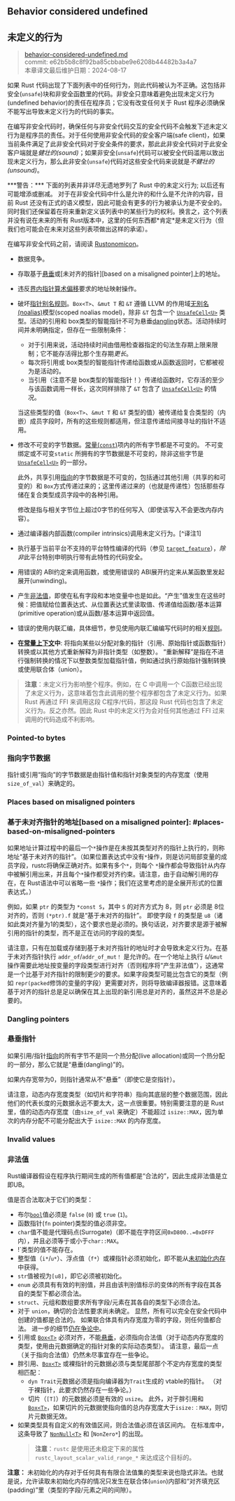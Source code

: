 ## Behavior considered undefined
## 未定义的行为

>[behavior-considered-undefined.md](https://github.com/rust-lang/reference/blob/master/src/behavior-considered-undefined.md)\
>commit: e62b5b8c8f92ba85cbbabe9e6208b44482b3a4a7 \
>本章译文最后维护日期：2024-08-17

如果 Rust 代码出现了下面列表中的任何行为，则此代码被认为不正确。这包括非安全(`unsafe`)块和非安全函数里的代码。非安全只意味着避免出现未定义行为(undefined behavior)的责任在程序员；它没有改变任何关于 Rust 程序必须确保不能写出导致未定义行为的代码的事实。

在编写非安全代码时，确保任何与非安全代码交互的安全代码不会触发下述未定义行为是程序员的责任。对于任何使用非安全代码的安全客户端(safe client)，如果当前条件满足了此非安全代码对于安全条件的要求，那此此非安全代码对于此安全客户端就是*健壮的(sound)*；如果非安全(`unsafe`)代码可以被安全代码滥用以致出现未定义行为，那么此非安全(`unsafe`)代码对这些安全代码来说就是*不健壮的(unsound)*。

<div class="warning">
***警告：*** 下面的列表并非详尽无遗地罗列了 Rust 中的未定义行为; 以后还有可能增添或删减。
对于在非安全代码中什么是允许的和什么是不允许的内容，目前 Rust 还没有正式的语义模型，因此可能会有更多的行为被承认为是不安全的。同时我们还保留着在将来重新定义该列表中的某些行为的权利。换言之，这个列表并没有说在未来的所有 Rust版本中，这里的任何东西都*肯定*是未定义行为（但我们也可能会在未来对这些列表项做出这样的承诺）。

在编写非安全代码之前，请阅读 [Rustonomicon]。
</div>

* 数据竞争。
* 存取基于[悬垂][dangling]或[未对齐的指针][based on a misaligned pointer]上的地址。
* 违反[界内指针算术偏移][offset]要求的地址映射操作。  
* 破坏[指针别名规则][pointer aliasing rules]。`Box<T>`、`&mut T` 和 `&T` 遵循 LLVM 的作用域[无别名(noalias)][noalias]模型(scoped noalias model)，除非 `&T` 包含一个 [`UnsafeCell<U>`] 类型。活动的引用和 box类型的智能指针不可为悬垂[dangling]状态。活动持续时间并未明确指定，但存在一些限制条件：
  * 对于引用来说，活动持续时间由借用检查器指定的句法生存期上限来限制；它不能存活得比那个生存期*更长*。
  * 每次将引用或 box类型的智能指针传递给函数或从函数返回时，它都被视为是活动的。
  * 当引用（注意不是 box类型的智能指针！）传递给函数时，它存活的至少与该函数调用一样长，这次同样排除了 `&T` 包含了 [`UnsafeCell<U>`] 的情况。

  当这些类型的值（`Box<T>`、`&mut T` 和 `&T` 类型的值）被传递给复合类型的（内嵌）成员字段时，所有的这些规则都适用，但注意传递给间接寻址的指针不适用。
* 修改不可变的字节数据。[常量(`const`)][`const`]项内的所有字节都是不可变的。
  不可变绑定或不可变`static` 所拥有的字节数据是不可变的，除非这些字节是 [`UnsafeCell<U>`] 的一部分。
  
  此外，共享引用[指向][pointed to]的字节数据是不可变的，包括通过其他引用（共享的和可变的）和 `Box`方式传递过来的；这里传递过来的（也就是传递性）包括那些存储在复合类型成员字段中的各种引用。

  修改是指与相关字节位上超过0字节的任何写入（即使该写入不会更改内存内容）。
  
* 通过编译器内部函数(compiler intrinsics)调用未定义行为。[^译注1]
* 执行基于当前平台不支持的平台特性编译的代码（参见 [`target_feature`]），*除非*此平台特别申明执行带有此特性的代码安全。
* 用错误的 ABI约定来调用函数，或使用错误的 ABI展开约定来从某函数里发起展开(unwinding)。  
* 产生[非法值][invalid-values]，即使在私有字段和本地变量中也是如此。“产生”值发生在这些时候：把值赋给位置表达式、从位置表达式里读取值、传递值给函数/基本运算(primitive operation)或从函数/基本运算中返回值。
  
* 错误的使用内联汇编，具体细节，参见使用内联汇编编写代码时的相关[规则][rules]。
* **在[常量上下文](const_eval.md#const-context)中**: 将指向某些以分配对象的指针（引用、原始指针或函数指针）转换或以其他方式重新解释为非指针类型（如整数）。
“重新解释”是指在不进行强制转换的情况下以整数类型加载指针值，例如通过执行原始指针强制转换或使用联合体（union）。

> **注意**：未定义行为影响整个程序。例如，在 C 中调用一个 C函数已经出现了未定义行为，这意味着包含此调用的整个程序都包含了未定义行为。如果 Rust 再通过 FFI 来调用这段 C程序/代码，那这段 Rust 代码也包含了未定义行为。反之亦然。因此 Rust 中的未定义行为会对任何其他通过 FFI 过来调用的代码造成不利影响。

### Pointed-to bytes
### 指向字节数据

指针或引用“指向”的字节数据是由指针值和指针对象类型的内存宽度（使用`size_of_val`）来确定的。

### Places based on misaligned pointers
### 基于未对齐指针的地址[based on a misaligned pointer]: #places-based-on-misaligned-pointers

如果地址计算过程中的最后一个`*`操作是在未按其类型对齐的指针上执行的，则称地址“基于未对齐的指针”。（如果位置表达式中没有`*`操作，则是访问局部变量的成员字段，rustc将确保正确对齐。如果有多个`*`，则每个 `*`操作都会导致指针从内存中被解引用出来，并且每个`*`操作都受对齐约束。请注意，由于自动解引用的存在，在 Rust语法中可以省略一些 `*`操作；我们在这里考虑的是全展开形式的位置表达式。）

例如，如果 `ptr` 的类型为 `*const S`，其中 `S` 的对齐方式为 8，则 `ptr` 必须是 8位对齐的，否则 `(*ptr).f` 就是“基于未对齐的指针”。
即使字段 `f` 的类型是 `u8`（诸如此类对齐量为1的类型），这个要求也是必须的。换句话说，对齐要求是源于被解引用的指针的类型，而不是正在访问的字段的类型。

请注意，只有在加载或存储到基于未对齐指针的地址时才会导致未定义行为。在基于未对齐指针执行 `addr_of`/`addr_of_mut！` 是允许的。在一个地址上执行 `&`/`&mut`操作需要此地址按变量的字段类型进行对齐（否则程序将“产生非法值”），这通常是一个比基于对齐指针的限制更少的要求。如果字段类型可能比包含它的类型（例如 `repr(packed`修饰的变量的字段）更需要对齐，则将导致编译器报错。这意味着基于对齐的指针总是足以确保在其上出现的新引用总是对齐的，虽然这并不总是必要的。

### Dangling pointers
### 悬垂指针
[dangling]: #dangling-pointers

如果引用/指针[指向][points to]的所有字节不是同一个热分配(live allocation)或同一个热分配的一部分，那么它就是“悬垂(dangling)”的。

如果内存宽带为0，则指针通常从不“悬垂”（即使它是空指针）。

请注意，动态内存宽度类型（如切片和字符串）指向其底层的整个数据范围，因此他们的代表长度的元数据永远不要太大，这一点很重要。特别需要注意的是 Rust里，值的动态内存宽度（由`size_of_val` 来确定）不能超过 `isize::MAX`，因为单次的内存分配不可能分配出大于 `isize::MAX` 的内存宽度。

### Invalid values
### 非法值
[invalid-values]: #invalid-values

Rust编译器假设在程序执行期间生成的所有值都是“合法的”，因此生成非法值是立即UB。

值是否合法取决于它们的类型：
  * 布尔[`bool`]值必须是 `false` (`0`) 或 `true` (`1`)。
  * 函数指针(`fn` pointer)类型的值必须非空。
  * `char`值不能是代理码点(Surrogate)（即不能在字符区间`0xD800..=0xDFFF` 内），并且必须等于或小于`char::MAX`。
  * !`类型的值不能存在。
  * 整型值（`i*`/`u*`）、浮点值（`f*`）或裸指针必须初始化，即不能从[未初始化内存][undef]中获得。
  * `str`值被视为`[u8]`，即它必须被初始化。
  * `enum` 必须具有有效的判别值，并且由该判别值标示的变体的所有字段在其各自的类型下都必须合法。
  * `struct`、元组和数组要求所有字段/元素在其各自的类型下必须合法。
  * 对于 `union`，确切的合法性要求尚未确定。
    显然，所有可以完全在安全代码中创建的值都是合法的。
    如果联合体具有内存宽度为零的字段，则任何值都合法。
    进一步的细节[仍在争论中](https://github.com/rust-lang/unsafe-code-guidelines/issues/438)。
  * 引用或 [`Box<T>`] 必须对齐，不能[悬垂][dangling]，必须指向合法值（对于动态内存宽度的类型，使用由元数据确定的指针对象的实际动态类型）。
    请注意，最后一点（关于指向合法值）仍然未尽事宜存在一些争论。
  * 胖引用、[`Box<T>`] 或裸指针的元数据必须与类型尾部那个不定内存宽度的类型相匹配：
    * `dyn Trait`元数据必须是指向编译器为`Trait`生成的 vtable的指针。
      （对于裸指针，此要求仍然存在一些争论。）
    * 切片（`[T]`）的元数据必须是有效的 `usize`。
      此外，对于胖引用和 [`Box<T>`]，如果切片的元数据使指向值的总内存宽度大于`isize:：MAX`，则切片元数据无效。
  * 如果类型具有自定义的有效值区间，则合法值必须在该区间内。
    在标准库中，这条导致了 [`NonNull<T>`] 和 [`NonZero*`] 的出现。
    > **注意**：`rustc` 是使用还未稳定下来的属性 `rustc_layout_scalar_valid_range_*` 来达成这个目标的。

**注意：** 未初始化的内存对于任何具有有限合法值集的类型来说也隐式非法。也就是说，允许读取未初始化内存的情况只发生在联合体(`union`)内部和“对齐填充区(padding)”里（类型的字段/元素之间的间隙）。

[dangling]: #dangling-pointers
[`bool`]: types/boolean.md
[`const`]: items/constant-items.md
[noalias]: http://llvm.org/docs/LangRef.html#noalias
[pointer aliasing rules]: http://llvm.org/docs/LangRef.html#pointer-aliasing-rules
[undef]: http://llvm.org/docs/LangRef.html#undefined-values
[`target_feature`]: attributes/codegen.md#the-target_feature-attribute
[`UnsafeCell<U>`]: https://doc.rust-lang.org/std/cell/struct.UnsafeCell.html
[Rustonomicon]: https://doc.rust-lang.org/nomicon/index.html
[`NonNull<T>`]: https://doc.rust-lang.org/core/ptr/struct.NonNull.html
[`NonZero<T>`]: https://doc.rust-lang.org/std/core/num/struct.NonZero.html
[`Box<T>`]: https://doc.rust-lang.org/std/alloc/boxed/struct.Box.html
[place expression context]: expressions.md#place-expressions-and-value-expressions
[rules]: inline-assembly.md#rules-for-inline-assembly
[points to]: #pointed-to-bytes
[pointed to]: #pointed-to-bytes
[offset]: https://doc.rust-lang.org/std/primitive.pointer.html#method.offset
[project-field]: expressions/field-expr.md
[project-tuple]: expressions/tuple-expr.md#tuple-indexing-expressions
[project-slice]: expressions/array-expr.md#array-and-slice-indexing-expressions